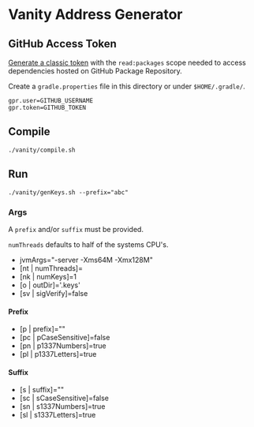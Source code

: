 # Vanity Address Generator

## GitHub Access Token

[Generate a classic token](https://github.com/settings/tokens) with the `read:packages` scope needed to access
dependencies hosted on GitHub Package Repository.

Create a `gradle.properties` file in this directory or under `$HOME/.gradle/`.

```properties
gpr.user=GITHUB_USERNAME
gpr.token=GITHUB_TOKEN
```

## Compile

```shell
./vanity/compile.sh
```

## Run

```shell
./vanity/genKeys.sh --prefix="abc"
```

### Args

A `prefix` and/or `suffix` must be provided.

`numThreads` defaults to half of the systems CPU's.

- jvmArgs="-server -Xms64M -Xmx128M"
- [nt | numThreads]=
- [nk | numKeys]=1
- [o | outDir]='.keys'
- [sv | sigVerify]=false

#### Prefix

- [p | prefix]=""
- [pc | pCaseSensitive]=false
- [pn | p1337Numbers]=true
- [pl | p1337Letters]=true

#### Suffix

- [s | suffix]=""
- [sc | sCaseSensitive]=false
- [sn | s1337Numbers]=true
- [sl | s1337Letters]=true
